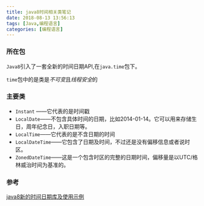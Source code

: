 ```yaml
---
title: java8时间相关类笔记
date: 2018-08-13 13:56:13
tags: [Java,编程语言]
categories: [编程语言]
---
```

### 所在包
 `Java8`引入了一套全新的时间日期API,在`java.time`包下。

 `time`包中的是类是*不可变*且*线程安全*的

### 主要类
- `Instant` ——它代表的是时间戳
- `LocalDate`——不包含具体时间的日期，比如2014-01-14。它可以用来存储生日，周年纪念日，入职日期等。
- `LocalTime`——它代表的是不含日期的时间
- `LocalDateTime`——它包含了日期及时间，不过还是没有偏移信息或者说时区。
- `ZonedDateTime`——这是一个包含时区的完整的日期时间，偏移量是以UTC/格林威治时间为基准的。

### 参考
[java8新的时间日期库及使用示例](https://www.cnblogs.com/comeboo/p/5378922.html)
